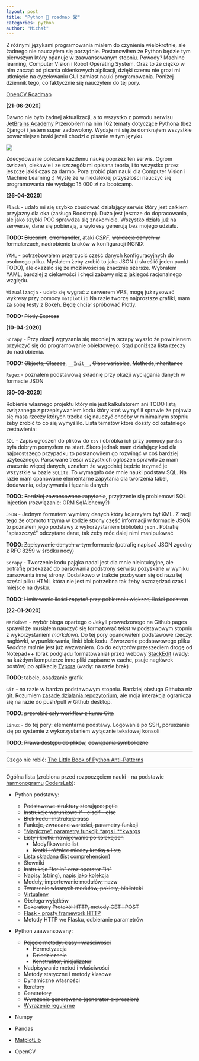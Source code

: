 ```yaml
---
layout: post
title: "Python 🐍 roadmap 🛣️"
categories: python
author: "Michał"
---
```




Z różnymi językami programowania miałem do czynienia wielokrotnie, ale żadnego nie nauczyłem się porządnie. Postanowiłem że Python będzie tym pierwszym który opanuje w zaawansowanym stopniu. Powody? Machine learning, Computer Vision i Robot Operating System. Oraz to że ciężko w nim zacząć od pisania okienkowych alpikacji, dzięki czemu nie grozi mi utknięcie na cyzelowaniu GUI zamiast nauki programowania. Poniżej dziennik tego, co faktycznie się nauczyłem do tej pory.

[OpenCV Roadmap](https://mgurg.github.io/opencv/2020/05/12/OPENCV.html)

**[21-06-2020]**

Dawno nie było żadnej aktualizacji, a to wszystko z powodu serwisu [JetBrains Academy](https://hyperskill.org/join/551d2dc61) Przerobiłem na nim 162 tematy dotyczące Pythona (bez Django) i jestem super zadowolony. Wydaje mi się że domknąłem wszystkie poważniejsze braki jeżeli chodzi o pisanie w tym języku.

<img src="{{site.url}}/images/2020_08/hyperskill.png" style="display: block; margin: auto;" />

Zdecydowanie polecam każdemu naukę poprzez ten serwis. Ogrom ćwiczeń, ciekawie i ze szczegółami opisana teoria, i to wszystko przez jeszcze jakiś czas za darmo. Pora zrobić plan nauki dla Computer Vision i Machine Learning :) Myślę że w niedalekiej przyszłości nauczyć się programowania nie wydając 15 000 zł na bootcamp.

**[26-04-2020]**

`Flask` - udało mi się szybko zbudować działający serwis który jest całkiem przyjazny dla oka (zasługa Boostrap). Dużo jest jeszcze do dopracowania, ale jako szybki POC sprawdza się znakomicie. Wszystko działa już na serwerze, dane się pobierają, a wykresy generują bez mojego udziału. 

**TODO:** ~~Blueprint~~, ~~errorhandler~~, ataki *CSRF*, ~~walidacja danych w formularzach~~, nadrobienie braków w konfiguracji NGNIX 

`YAML` - potrzebowałem przerzucić cześć danych konfiguracyjnych do osobnego pliku. Myślałem żeby zrobić to jako JSON (i skreślić jeden punkt TODO), ale okazało się że możliwości są znacznie szersze. Wybrałem YAML, bardziej z ciekawości i chęci zabawy niż z jakiegoś racjonalnego względu.

`Wizualizacja` - udało się wygrać z serwerem VPS, mogę już rysować wykresy przy pomocy `matplotlib` Na razie tworzę najprostsze grafiki, mam za sobą testy z Bokeh. Będę chciał spróbować Plotly.

**TODO:** ~~Plotly Express~~



**[10-04-2020]**

`Scrapy` - Przy okazji wgryzania się mocniej w scrapy wyszło że powinienem przyłożyć się do programowanie obiektowego. Stąd poniższa lista rzeczy do nadrobienia.

**TODO:** ~~Objects, Classes~~, `__Init__`, ~~Class variables~~, ~~Methods~~,~~inheritance~~

`Regex` - poznałem podstawową składnię przy okazji wyciągania danych w formacie JSON



**[30-03-2020]**

Robienie własnego projektu który nie jest kalkulatorem ani TODO listą związanego z przepisywaniem kodu który ktoś wymyślił sprawie że pojawia się masa rzeczy których trzeba się nauczyć choćby w minimalnym stopniu żeby zrobić to co się wymyśliło. Lista tematów które doszły od ostatniego zestawienia:

`SQL` - Zapis ogłoszeń do plików do `csv` i obróbka ich przy pomocy `pandas` była dobrym pomysłem na start. Skoro jednak mam działający kod dla najprostszego przypadku to postanowiłem go rozwinąć w coś bardziej użytecznego. Parsowane treści wszystkich ogłoszeń sprawiło że mam znacznie więcej danych, uznałem że wygodniej będzie trzymać je wszystkie w bazie `SQLite`. To wymagało ode mnie nauki podstaw SQL. Na razie mam opanowane elementarne zapytania dla tworzenia tabel, dodawania, odpytywania i łącznia danych

**TODO:** ~~Bardziej zawansowane zapytania~~, przyjrzenie się problemowi SQL Injection (rozwiązanie: ORM SqlAlchemy?)



`JSON` - Jednym formatem wymiany danych który kojarzyłem był XML. Z racji tego że otomoto trzyma w kodzie strony część informacji w formacie JSON to poznałem jego podstawy z wykorzystaniem biblioteki `json` . Potrafię "spłaszczyć" odczytane dane, tak żeby móc dalej nimi manipulować

**TODO**: ~~Zapisywanie danych w tym formacie~~ (potrafię napisać JSON zgodny z RFC 8259 w środku nocy)



`Scrapy` - Tworzenie kodu pająka nadal jest dla mnie nieintuicyjne, ale potrafię przekazać do parsowania podstrony serwisu pozyskane w wyniku parsowania innej strony. Dodatkowo w trakcie pozbywam się od razu tej części pliku HTML która nie jest mi potrzebna tak żeby oszczędzać czas i miejsce na dysku.

 **TODO**: ~~Limitowanie ilości zapytań przy pobieraniu większej ilości podstron~~



**[22-01-2020]**

`Markdown` - wybór bloga opartego o Jekyll prowadzonego na Github pages sprawił że musiałem nauczyć się formatować tekst w podstawowym stopniu z wykorzystaniem *markdown*. Do tej pory opanowałem podstawowe rzeczy: nagłówki, wypunktowania, linki blok kodu. Stworzenie podstawowego pliku *Readme.md* nie jest już wyzwaniem. Co do edytorów przeszedłem drogę od Notepad++ (brak podglądu formatowania) przez webowy [StackEdit](https://stackedit.io/) (wady: na każdym komputerze inne pliki zapisane w cache, psuje nagłówek postów) po aplikację [Typora](https://www.typora.io/) (wady: na razie brak)

**TODO**: ~~tabele~~, ~~osadzanie grafik~~



`Git` - na razie w bardzo podstawowym stopniu. Bardziej obsługa Githuba niż git. Rozumiem [zasadę działania repozytorium](https://github.com/tomcl/HowToUseGitTJWC), ale moja interakcja ogranicza się na razie do push/pull w Github desktop.

**TODO**: ~~przerobić cały workflow z kursu Gita~~



`Linux` - do tej pory: elementarne podstawy. Logowanie po SSH, poruszanie się po systemie z wykorzystaniem wyłącznie tekstowej konsoli

**TODO**: ~~Prawa dostępu do plików~~, ~~dowiązania symboliczne~~



---

Czego nie robić: [The Little Book of Python Anti-Patterns](https://docs.quantifiedcode.com/python-anti-patterns/index.html)



---



Ogólna lista (zrobiona przed rozpoczęciem nauki - na podstawie [harmonogramu](https://github.com/Danutelka?tab=repositories) [CodersLab](https://github.com/wojciechGaudnik/CodersLab)):


 - Python podstawy:

    - ~~Podstawowe struktury sterujące: pętle~~
    - ~~Instrukcje warunkowe if - elseif - else~~
    - ~~Blok kodu i instrukcja pass~~
    - ~~Funkcje, zwracane wartości, parametry funkcji~~
    - ["Magiczne" parametry funkcji: *args i **kwargs](https://mgurg.github.io/python/2019/12/24/python-args-kwargs.html)
    - ~~Listy i krotki: nawigowanie po kolekcjach~~
      - ~~Modyfikowanie list~~
      - ~~Krotki i różnice miedzy krotką a listą~~
    - [Lista składana (list comprehension)](https://mgurg.github.io/python/2019/12/23/python-list-comprehension.html)
    - ~~Słowniki~~
    - ~~Instrukcja "for in" oraz operator "in"~~
    - [Napisy (string), napis jako kolekcja](https://mgurg.github.io/python/2020/03/29/Python-string.html)
    - ~~Moduły, importowanie modułów, nazw~~
    - ~~Tworzenie własnych modułów, pakiety, biblioteki~~
    - [Virtualenv](https://mgurg.github.io/python/2020/01/16/SSH-VPS-konfiguracja-serwera.html#virtual-environment)
    - ~~Obsługa wyjątków~~
    - ~~Dekoratory~~
      ~~Protokół HTTP, metody GET i POST~~
    - [Flask - prosty framework HTTP](https://mgurg.github.io/python/2020/04/21/Flask.html)
    - Metody HTTP we Flasku, odbieranie parametrów
 - Python zaawansowany:

    - ~~Pojęcie metody, klasy i właściwości~~
      - ~~Hermetyzacja~~
      - ~~Dziedziczenie~~
      - ~~Konstruktor, inicjalizator~~
    - Nadpisywanie metod i właściwości
    - Metody statyczne i metody klasowe
    - Dynamiczne własności
    - ~~Iteratory~~
    - ~~Generatory~~
    - ~~Wyrażenie generowane (generator expression)~~
    - [Wyrażenie regularne](https://mgurg.github.io/python/2020/04/12/Python-Regex.html)
 - Numpy 
 - Pandas 
 - [MatplotLib](https://mgurg.github.io/linux/2020/04/26/Matplotlib-seaborn.html)
 - OpenCV